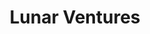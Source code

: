 ---
layout: firm_page
title: "Lunar Ventures"
id: "lunarventures.eu"
permalink: "/lunarventureslunarventures.eu/"
website: "https://lunarventures.eu/"
offices: "Berlin (Germany)"
investment_stages: "Pre-Seed, Seed"
portfolio_companies: "Bruin, DeepOpinion, Deepset, Electric SQL, Embucket, Emm, Fermat, Flipt, Hathora, iLoF, Instill, LetSQL, Lodestar, Molecule, Mystic, NannyML, Neurolabs, Reach Industries, Runware, Semiqon, Unify, Wayfare, Wasp, Wnstn, Zama, Stealth"
portfolio_link: "https://lunar.vc/portfolio"
investment_markets: "AI Infrastructure, PET & Cryptography, Tech Bio, Cloud Computing, Dev Tools, Semiconductors, Gaming Infra, Science + ML, Data Infrastructure, New Space, Robotics"
founded_year: "2017"
description: "Lunar Ventures is a venture capital firm focused on backing deep tech founders with global ambitions. They invest pre-revenue and help turn science fiction into reality, providing support and expertise to technical builders."
linkedin: "https://www.linkedin.com/company/lunar-ventures"
twitter: ""
instagram: ""
team_page: "https://lunar.vc/team"
investor_type: "Venture Capital"
crunchbase: "https://www.crunchbase.com/organization/lunar-ventures"
pitchbook: "https://pitchbook.com/profiles/investor/188026-39"

# SEO Optimization
meta_title: "Lunar Ventures - VC Firm - projectstartups.com"
meta_description: "Lunar Ventures, Lunar Ventures is a venture capital firm focused on backing deep tech founders with global ambitions. They invest pre-revenue and help turn science fi..."
meta_keywords: "Lunar Ventures, AI Infrastructure, PET & Cryptography, Tech Bio, Cloud Computing, Dev Tools, Semiconductors, Gaming Infra, Science + ML, Data Infrastructure, New Space, Robotics, VC firm, venture capital, startup investor, projectstartups.com"
canonical_url: "https://vc.projectstartups.com/lunarventureslunarventures.eu/"
---